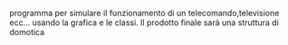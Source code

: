 programma per simulare il funzionamento di un telecomando,televisione ecc... usando la grafica e le classi.
Il prodotto finale sarà una struttura di domotica
